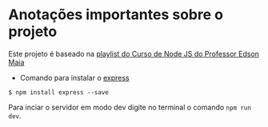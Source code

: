 # Anotações importantes sobre o projeto

Este projeto é baseado na [playlist do Curso de Node JS do Professor Edson Maia](
https://youtube.com/playlist?list=PLnex8IkmReXwCyR-cGkyy8tCVAW7fGZow&si=JnwFTgTWPMpktDGM)

* Comando para instalar o [express](https://expressjs.com/pt-br/)

`$ npm install express --save`

Para inciar o servidor em modo dev digite no terminal o comando `npm run dev`.
